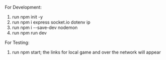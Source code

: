 For Development:
1. run npm init -y
2. run npm i express socket.io dotenv ip
3. run npm i --save-dev nodemon
4. run npm run dev

For Testing:
1. run npm start; the links for local game and over the network will appear
